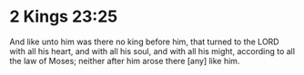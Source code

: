 # 2 Kings 23:25

And like unto him was there no king before him, that turned to the LORD with all his heart, and with all his soul, and with all his might, according to all the law of Moses; neither after him arose there [any] like him.